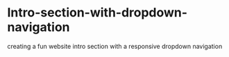 # Intro-section-with-dropdown-navigation
creating a fun website intro section with a responsive dropdown navigation
